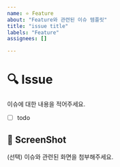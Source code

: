 ```yaml
---
name: ⭐️ Feature
about: "Feature와 관련된 이슈 템플릿"
title: "issue title"
labels: "Feature"
assignees: []

---
```


# 🔍 Issue
이슈에 대한 내용을 적어주세요.
- [ ] todo

## 📸 ScreenShot
(선택) 이슈와 관련된 화면을 첨부해주세요.

